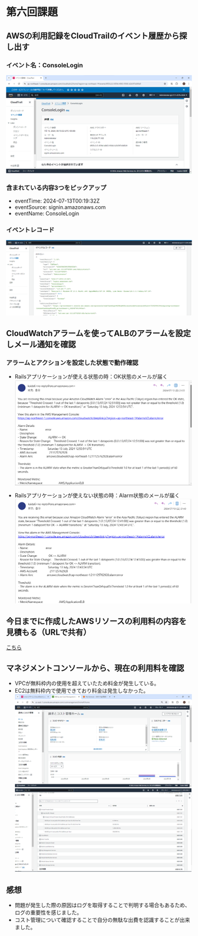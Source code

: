 # 第六回課題

## AWSの利用記録をCloudTrailのイベント履歴から探し出す

### イベント名：ConsoleLogin
 ![event](/image/lecture06/picture1.png)
### 含まれている内容3つをピックアップ
  - eventTime: 2024-07-13T00:19:32Z
  - eventSource: signin.amazonaws.com
  - eventName: ConsoleLogin
### イベントレコード
  ![eventrecord](/image/lecture06/picture2.png)

## CloudWatchアラームを使ってALBのアラームを設定しメール通知を確認

### アラームとアクションを設定した状態で動作確認
  - Railsアプリケーションが使える状態の時：OK状態のメールが届く
  ![okmail](/image/lecture06/picture3.png)
 
  - Railsアプリケーションが使えない状態の時：Alarm状態のメールが届く
  ![alarmmail](/image/lecture06/picture4.png)

## 今日までに作成したAWSリソースの利用料の内容を見積もる（URLで共有）

 <a href="https://calculator.aws/#/estimate?id=b6e83eaa70a3dd11bf60691da88e439782420d3c" target="_blank">こちら</a>


## マネジメントコンソールから、現在の利用料を確認
 - VPCが無料枠内の使用を超えていたため料金が発生している。
 - EC2は無料枠内で使用できており料金は発生しなかった。
 ![利用料](/image/lecture06/picture5.png)
 ![利用料内訳](/image/lecture06/picture6.png)

## 感想
 - 問題が発生した際の原因はログを取得することで判明する場合もあるため、ログの重要性を感じました。
 - コスト管理について確認することで自分の無駄な出費を認識することが出来ました。